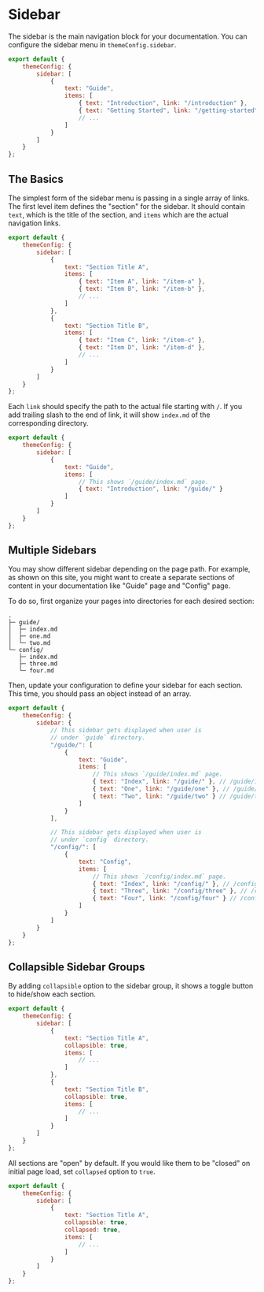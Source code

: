 # Sidebar

The sidebar is the main navigation block for your documentation. You can configure the sidebar menu in `themeConfig.sidebar`.

```js
export default {
	themeConfig: {
		sidebar: [
			{
				text: "Guide",
				items: [
					{ text: "Introduction", link: "/introduction" },
					{ text: "Getting Started", link: "/getting-started" },
					// ...
				]
			}
		]
	}
};
```

## The Basics

The simplest form of the sidebar menu is passing in a single array of links.  The first level item defines the "section" for the sidebar. It should contain `text`, which is the title of the section, and `items` which are the actual navigation links.

```js
export default {
	themeConfig: {
		sidebar: [
			{
				text: "Section Title A",
				items: [
					{ text: "Item A", link: "/item-a" },
					{ text: "Item B", link: "/item-b" },
					// ...
				]
			},
			{
				text: "Section Title B",
				items: [
					{ text: "Item C", link: "/item-c" },
					{ text: "Item D", link: "/item-d" },
					// ...
				]
			}
		]
	}
};
```

Each `link` should specify the path to the actual file starting with `/`. If you add trailing slash to the end of link, it will show `index.md` of the corresponding directory.

```js
export default {
	themeConfig: {
		sidebar: [
			{
				text: "Guide",
				items: [
					// This shows `/guide/index.md` page.
					{ text: "Introduction", link: "/guide/" }
				]
			}
		]
	}
};
```

## Multiple Sidebars

You may show different sidebar depending on the page path. For example, as shown on this site, you might want to create a separate sections of content in your documentation like "Guide" page and "Config" page.

To do so, first organize your pages into directories for each desired section:

```
.
├─ guide/
│  ├─ index.md
│  ├─ one.md
│  └─ two.md
└─ config/
   ├─ index.md
   ├─ three.md
   └─ four.md
```

Then, update your configuration to define your sidebar for each section. This time, you should pass an object instead of an array.

```js
export default {
	themeConfig: {
		sidebar: {
			// This sidebar gets displayed when user is
			// under `guide` directory.
			"/guide/": [
				{
					text: "Guide",
					items: [
						// This shows `/guide/index.md` page.
						{ text: "Index", link: "/guide/" }, // /guide/index.md
						{ text: "One", link: "/guide/one" }, // /guide/one.md
						{ text: "Two", link: "/guide/two" } // /guide/two.md
					]
				}
			],

			// This sidebar gets displayed when user is
			// under `config` directory.
			"/config/": [
				{
					text: "Config",
					items: [
						// This shows `/config/index.md` page.
						{ text: "Index", link: "/config/" }, // /config/index.md
						{ text: "Three", link: "/config/three" }, // /config/three.md
						{ text: "Four", link: "/config/four" } // /config/four.md
					]
				}
			]
		}
	}
};
```

## Collapsible Sidebar Groups

By adding `collapsible` option to the sidebar group, it shows a toggle button to hide/show each section.

```js
export default {
	themeConfig: {
		sidebar: [
			{
				text: "Section Title A",
				collapsible: true,
				items: [
					// ...
				]
			},
			{
				text: "Section Title B",
				collapsible: true,
				items: [
					// ...
				]
			}
		]
	}
};
```

All sections are "open" by default. If you would like them to be "closed" on initial page load, set `collapsed` option to `true`.

```js
export default {
	themeConfig: {
		sidebar: [
			{
				text: "Section Title A",
				collapsible: true,
				collapsed: true,
				items: [
					// ...
				]
			}
		]
	}
};
```
